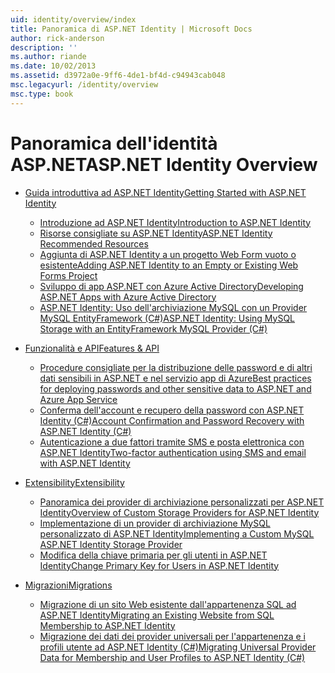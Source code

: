 ```yaml
---
uid: identity/overview/index
title: Panoramica di ASP.NET Identity | Microsoft Docs
author: rick-anderson
description: ''
ms.author: riande
ms.date: 10/02/2013
ms.assetid: d3972a0e-9ff6-4de1-bf4d-c94943cab048
msc.legacyurl: /identity/overview
msc.type: book
---
```

<a name="aspnet-identity-overview"></a><span data-ttu-id="5da7f-102">Panoramica dell'identità ASP.NET</span><span class="sxs-lookup"><span data-stu-id="5da7f-102">ASP.NET Identity Overview</span></span>
====================
- [<span data-ttu-id="5da7f-103">Guida introduttiva ad ASP.NET Identity</span><span class="sxs-lookup"><span data-stu-id="5da7f-103">Getting Started with ASP.NET Identity</span></span>](getting-started/index.md)

    - [<span data-ttu-id="5da7f-104">Introduzione ad ASP.NET Identity</span><span class="sxs-lookup"><span data-stu-id="5da7f-104">Introduction to ASP.NET Identity</span></span>](getting-started/introduction-to-aspnet-identity.md)
    - [<span data-ttu-id="5da7f-105">Risorse consigliate su ASP.NET Identity</span><span class="sxs-lookup"><span data-stu-id="5da7f-105">ASP.NET Identity Recommended Resources</span></span>](getting-started/aspnet-identity-recommended-resources.md)
    - [<span data-ttu-id="5da7f-106">Aggiunta di ASP.NET Identity a un progetto Web Form vuoto o esistente</span><span class="sxs-lookup"><span data-stu-id="5da7f-106">Adding ASP.NET Identity to an Empty or Existing Web Forms Project</span></span>](getting-started/adding-aspnet-identity-to-an-empty-or-existing-web-forms-project.md)
    - [<span data-ttu-id="5da7f-107">Sviluppo di app ASP.NET con Azure Active Directory</span><span class="sxs-lookup"><span data-stu-id="5da7f-107">Developing ASP.NET Apps with Azure Active Directory</span></span>](getting-started/developing-aspnet-apps-with-windows-azure-active-directory.md)
    - [<span data-ttu-id="5da7f-108">ASP.NET Identity: Uso dell'archiviazione MySQL con un Provider MySQL EntityFramework (C#)</span><span class="sxs-lookup"><span data-stu-id="5da7f-108">ASP.NET Identity: Using MySQL Storage with an EntityFramework MySQL Provider (C#)</span></span>](getting-started/aspnet-identity-using-mysql-storage-with-an-entityframework-mysql-provider.md)
- [<span data-ttu-id="5da7f-109">Funzionalità e API</span><span class="sxs-lookup"><span data-stu-id="5da7f-109">Features & API</span></span>](features-api/index.md)

    - [<span data-ttu-id="5da7f-110">Procedure consigliate per la distribuzione delle password e di altri dati sensibili in ASP.NET e nel servizio app di Azure</span><span class="sxs-lookup"><span data-stu-id="5da7f-110">Best practices for deploying passwords and other sensitive data to ASP.NET and Azure App Service</span></span>](features-api/best-practices-for-deploying-passwords-and-other-sensitive-data-to-aspnet-and-azure.md)
    - [<span data-ttu-id="5da7f-111">Conferma dell'account e recupero della password con ASP.NET Identity (C#)</span><span class="sxs-lookup"><span data-stu-id="5da7f-111">Account Confirmation and Password Recovery with ASP.NET Identity (C#)</span></span>](features-api/account-confirmation-and-password-recovery-with-aspnet-identity.md)
    - [<span data-ttu-id="5da7f-112">Autenticazione a due fattori tramite SMS e posta elettronica con ASP.NET Identity</span><span class="sxs-lookup"><span data-stu-id="5da7f-112">Two-factor authentication using SMS and email with ASP.NET Identity</span></span>](features-api/two-factor-authentication-using-sms-and-email-with-aspnet-identity.md)
- [<span data-ttu-id="5da7f-113">Extensibility</span><span class="sxs-lookup"><span data-stu-id="5da7f-113">Extensibility</span></span>](extensibility/index.md)

    - [<span data-ttu-id="5da7f-114">Panoramica dei provider di archiviazione personalizzati per ASP.NET Identity</span><span class="sxs-lookup"><span data-stu-id="5da7f-114">Overview of Custom Storage Providers for ASP.NET Identity</span></span>](extensibility/overview-of-custom-storage-providers-for-aspnet-identity.md)
    - [<span data-ttu-id="5da7f-115">Implementazione di un provider di archiviazione MySQL personalizzato di ASP.NET Identity</span><span class="sxs-lookup"><span data-stu-id="5da7f-115">Implementing a Custom MySQL ASP.NET Identity Storage Provider</span></span>](extensibility/implementing-a-custom-mysql-aspnet-identity-storage-provider.md)
    - [<span data-ttu-id="5da7f-116">Modifica della chiave primaria per gli utenti in ASP.NET Identity</span><span class="sxs-lookup"><span data-stu-id="5da7f-116">Change Primary Key for Users in ASP.NET Identity</span></span>](extensibility/change-primary-key-for-users-in-aspnet-identity.md)
- [<span data-ttu-id="5da7f-117">Migrazioni</span><span class="sxs-lookup"><span data-stu-id="5da7f-117">Migrations</span></span>](migrations/index.md)

    - [<span data-ttu-id="5da7f-118">Migrazione di un sito Web esistente dall'appartenenza SQL ad ASP.NET Identity</span><span class="sxs-lookup"><span data-stu-id="5da7f-118">Migrating an Existing Website from SQL Membership to ASP.NET Identity</span></span>](migrations/migrating-an-existing-website-from-sql-membership-to-aspnet-identity.md)
    - [<span data-ttu-id="5da7f-119">Migrazione dei dati dei provider universali per l'appartenenza e i profili utente ad ASP.NET Identity (C#)</span><span class="sxs-lookup"><span data-stu-id="5da7f-119">Migrating Universal Provider Data for Membership and User Profiles to ASP.NET Identity (C#)</span></span>](migrations/migrating-universal-provider-data-for-membership-and-user-profiles-to-aspnet-identity.md)

